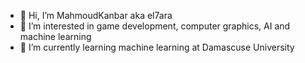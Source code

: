 - 👋 Hi, I’m MahmoudKanbar aka el7ara
- 👀 I’m interested in game development, computer graphics, AI and machine learning
- 🌱 I’m currently learning machine learning at Damascuse University

<!---
MahmoudKanbar/MahmoudKanbar is a ✨ special ✨ repository because its `README.md` (this file) appears on your GitHub profile.
You can click the Preview link to take a look at your changes.
--->
